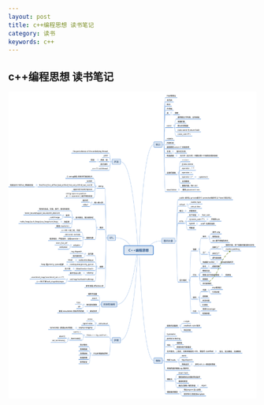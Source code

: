 ```yaml
---
layout: post
title: c++编程思想 读书笔记
category: 读书
keywords: c++
---
```


## c++编程思想 读书笔记

![](../../assets/img/thinking-in-c++.svg)